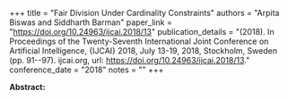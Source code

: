 +++
title = "Fair Division Under Cardinality Constraints"
authors = "Arpita Biswas and Siddharth Barman"
paper_link = "https://doi.org/10.24963/ijcai.2018/13"
publication_details = "(2018). In Proceedings of the Twenty-Seventh International Joint Conference on Artificial Intelligence, {IJCAI} 2018, July 13-19, 2018, Stockholm, Sweden (pp. 91--97). ijcai.org, url: <a href='https://doi.org/10.24963/ijcai.2018/13' target='_blank'>https://doi.org/10.24963/ijcai.2018/13</a>."
conference_date = "2018"
notes = ""
+++

<b>Abstract:</b>
